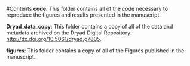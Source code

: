 #Contents
**code**: This folder contains all of the code necessary to reproduce the figures and results presented in the manuscript.

**Dryad_data_copy**: This folder contains a copy of all of the data and metadata archived on the Dryad Digital Repository: http://dx.doi.org/10.5061/dryad.g7805. 

**figures**: This folder contains a copy of all of the Figures published in the manuscript.
